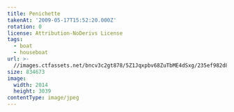 ```yaml
---
title: Penichette
takenAt: '2009-05-17T15:52:20.000Z'
rotation: 0
license: Attribution-NoDerivs License
tags:
  - boat
  - houseboat
url: >-
  //images.ctfassets.net/bncv3c2gt878/5Z1Jqxpbv68ZuTbME4dSxg/235ef982d88cfaabec120ab988eab672/penichette_4356787386_o
size: 834673
image:
  width: 2014
  height: 3039
contentType: image/jpeg
---
```


